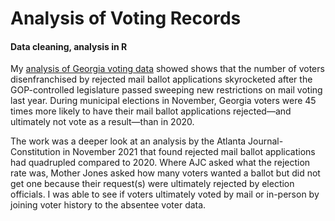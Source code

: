 Analysis of Voting Records
================

#### Data cleaning, analysis in R

My [analysis of Georgia voting data](https://github.com/ryanelittle/work_samples/blob/main/voting-records-analysis/georgia-analysis.Rmd) showed shows that the number of voters disenfranchised by rejected mail ballot applications skyrocketed after the GOP-controlled legislature passed sweeping new restrictions on mail voting last year. During municipal elections in November, Georgia voters were 45 times more likely to have their mail ballot applications rejected—and ultimately not vote as a result—than in 2020.

The work was a deeper look at an analysis by the Atlanta Journal-Constitution in November 2021 that found rejected mail ballot applications had quadrupled compared to 2020. Where AJC asked what the rejection rate was, Mother Jones asked how many voters wanted a ballot but did not get one because their request(s) were ultimately rejected by election officials. I was able to see if voters ultimately voted by mail or in-person by joining voter history to the absentee voter data.
